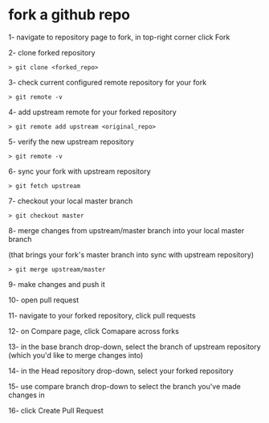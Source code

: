 # fork a github repo


1- navigate to repository page to fork, in top-right corner click Fork

2- clone forked repository 

    > git clone <forked_repo>
   
3- check current configured remote repository for your fork

    > git remote -v
    
4- add upstream remote for your forked repository

    > git remote add upstream <original_repo>
    
5- verify the new upstream repository

    > git remote -v
    
6- sync your fork with upstream repository

    > git fetch upstream
    
7- checkout your local master branch

    > git checkout master
    
8- merge changes from upstream/master branch into your local master branch

  (that brings your fork's master branch into sync with upstream repository)
  
    > git merge upstream/master
    
9- make changes and push it

10- open pull request

11- navigate to your forked repository, click pull requests

12- on Compare page, click Comapare across forks

13- in the base branch drop-down, select the branch of upstream repository (which you'd like to merge changes into)

14- in the Head repository drop-down, select your forked repository

15- use compare branch drop-down to select the branch you've made changes in

16- click Create Pull Request












  
    

